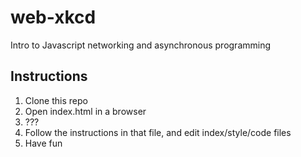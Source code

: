 # web-xkcd

Intro to Javascript networking and asynchronous programming

## Instructions

1. Clone this repo
2. Open index.html in a browser
4. ???
3. Follow the instructions in that file, and edit index/style/code files
5. Have fun
